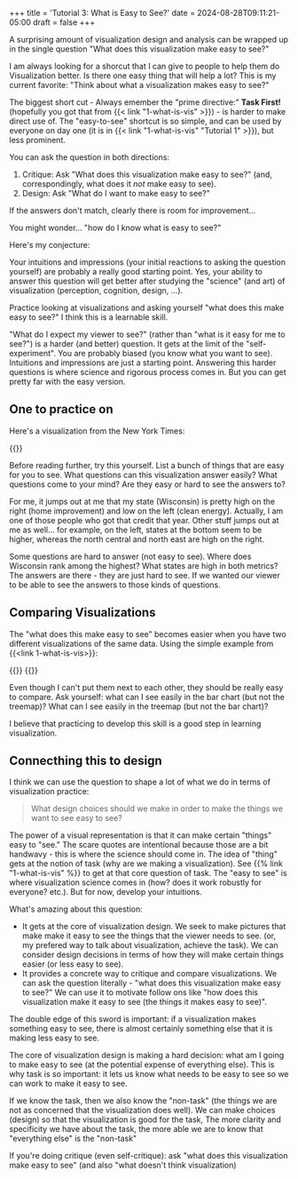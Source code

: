 +++
title = 'Tutorial 3: What is Easy to See?'
date = 2024-08-28T09:11:21-05:00
draft = false
+++

A surprising amount of visualization design and analysis can be wrapped up in the single question "What does this visualization make easy to see?"

<!--more-->

I am always looking for a shorcut that I can give to people to help them do Visualization better. Is there one easy thing that will help a lot? This is my current favorite: "Think about what a visualization makes easy to see?"

The biggest short cut - Always emember the "prime directive:" **Task First!** (hopefully you got that from {{< link "1-what-is-vis" >}}) - is harder to make direct use of. The "easy-to-see" shortcut is so simple, and can be used by everyone on day one (it is in {{< link "1-what-is-vis" "Tutorial 1" >}}), but less prominent.

You can ask the question in both directions:

1. Critique: Ask "What does this visualization make easy to see?" (and, correspondingly, what does it *not* make easy to see).
2. Design: Ask "What do I want to make easy to see?" 

If the answers don't match, clearly there is room for improvement...

You might wonder... "how do I know what is easy to see?"

Here's my conjecture:

Your intuitions and impressions (your initial reactions to asking the question yourself) are probably a really good starting point. Yes, your ability to answer this question will get better after studying the "science" (and art) of visualization (perception, cognition, design, ...).

Practice looking at visualizations and asking yourself "what does this make easy to see?" I think this is a learnable skill.

"What do I expect my viewer to see?" (rather than "what is it easy for me to see?") is a harder (and better) question. It gets at the limit of the "self-experiment". You are probably biased (you know what you want to see). Intuitions and impressions are just a starting point. Answering this harder questions is where science and rigorous process comes in. But you can get pretty far with the easy version. 

## One to practice on

Here's a visualization from the New York Times:

{{<rimage src="nyt-clean-energy.png" width="500" caption="Maps of percentage of households taking advantage of two different tax credits, by state" attr="from the NY Times" attrlink="https://www.nytimes.com/interactive/2024/08/08/climate/tax-credits-solar-panels-home-efficiency.html" >}}

Before reading further, try this yourself. List a bunch of things that are easy for you to see. What questions can this visualization answer easily? What questions come to your mind? Are they easy or hard to see the answers to?

For me, it jumps out at me that my state (Wisconsin) is pretty high on the right (home improvement) and low on the left (clean energy). Actually, I am one of those people who got that credit that year. Other stuff jumps out at me as well... for example, on the left, states at the bottom seem to be higher, whereas the north central and north east are high on the right. 

Some questions are hard to answer (not easy to see). Where does Wisconsin rank among the highest? What states are high in both metrics? The answers are there - they are just hard to see. If we wanted our viewer to be able to see the answers to those kinds of questions.

## Comparing Visualizations

The "what does this make easy to see" becomes easier when you have two different visualizations of the same data. Using the simple example from {{<link 1-what-is-vis>}}:

{{<rimage src="students-column.png" caption="A bar chart of the fake data" >}}
{{<rimage src="students-treemap.png" caption="A treemap of the fake data" >}}

Even though I can't put them next to each other, they should be really easy to compare. Ask yourself: what can I see easily in the bar chart (but not the treemap)? What can I see easily in the treemap (but not the bar chart)? 

I believe that practicing to develop this skill is a good step in learning visualization.

## Connecthing this to design

I think we can use the question to shape a lot of what we do in terms of visualization practice:

> What design choices should we make in order to make the things we want to see easy to see?

The power of a visual representation is that it can make certain "things" easy to "see." The scare quotes are intentional because those are a bit handwavy - this is where the science should come in. The idea of "thing" gets at the notion of task (why are we making a visualization). See {{% link "1-what-is-vis" %}} to get at that core question of task. The "easy to see" is where visualization science comes in (how? does it work robustly for everyone? etc.). But for now, develop your intuitions. 

What's amazing about this question:

- It gets at the core of visualization design. We seek to make pictures that make make it easy to see the things that the viewer needs to see. (or, my prefered way to talk about visualization, achieve the task). We can consider design decisions in terms of how they will make certain things easier (or less easy to see).
- It provides a concrete way to critique and compare visualizations. We can ask the question literally - "what does this visualization make easy to see?" We can use it to motivate follow ons like "how does this visualization make it easy to see (the things it makes easy to see)".

The double edge of this sword is important: if a visualization makes something easy to see, there is almost certainly something else that it is making less easy to see.

The core of visualization design is making a hard decision: what am I going to make easy to see (at the potential expense of everything else). This is why task is so important: it lets us know what needs to be easy to see so we can work to make it easy to see.

If we know the task, then we also know the "non-task" (the things we are not as concerned that the visualization does well). We can make choices (design) so that the visualization is good for the task,
The more clarity and specificity we have about the task, the more able we are to know that "everything else" is the "non-task"

If you're doing critique (even self-critique): ask "what does this visualization make easy to see" (and also "what doesn't think visualization)
